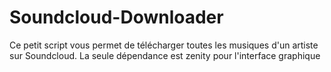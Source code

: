 Soundcloud-Downloader
=====================

Ce petit script vous permet de télécharger toutes les musiques d'un artiste sur Soundcloud. La seule dépendance est zenity pour l'interface graphique